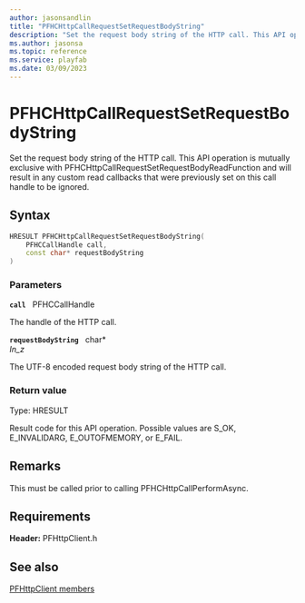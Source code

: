 ```yaml
---
author: jasonsandlin
title: "PFHCHttpCallRequestSetRequestBodyString"
description: "Set the request body string of the HTTP call. This API operation is mutually exclusive with PFHCHttpCallRequestSetRequestBodyReadFunction and will result in any custom read callbacks that were previously set on this call handle to be ignored."
ms.author: jasonsa
ms.topic: reference
ms.service: playfab
ms.date: 03/09/2023
---
```


# PFHCHttpCallRequestSetRequestBodyString  

Set the request body string of the HTTP call. This API operation is mutually exclusive with PFHCHttpCallRequestSetRequestBodyReadFunction and will result in any custom read callbacks that were previously set on this call handle to be ignored.  

## Syntax  
  
```cpp
HRESULT PFHCHttpCallRequestSetRequestBodyString(  
    PFHCCallHandle call,  
    const char* requestBodyString  
)  
```  
  
### Parameters  
  
**`call`** &nbsp; PFHCCallHandle  
  
The handle of the HTTP call.  
  
**`requestBodyString`** &nbsp; char*  
*_In_z_*  
  
The UTF-8 encoded request body string of the HTTP call.  
  
  
### Return value
Type: HRESULT
  
Result code for this API operation. Possible values are S_OK, E_INVALIDARG, E_OUTOFMEMORY, or E_FAIL.
  
## Remarks  
  
This must be called prior to calling PFHCHttpCallPerformAsync.
  
## Requirements  
  
**Header:** PFHttpClient.h
  
## See also  
[PFHttpClient members](../pfhttpclient_members.md)  

  
  
